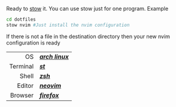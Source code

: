 Ready to [stow](https://www.gnu.org/software/stow/) it.
You can use stow just for one program. Example
```sh
cd dotfiles
stow nvim #Just install the nvim configuration
```
If there is not a file in the destination directory then
your new nvim configuration is ready

|||
|---------:|:------------------------------------------|
| OS       | ***[arch linux](https://archlinux.org)*** |
| Terminal | ***[st](https://st.suckless.org)***       |
| Shell    | ***[zsh](https://zsh.org/)***             |
| Editor   | ***[neovim](https://neovim.io)***         |
| Browser  | ***[firefox](https://mozilla.org)***      |
